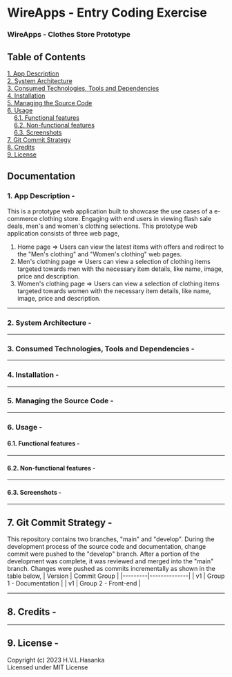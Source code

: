 <h1>WireApps - Entry Coding Exercise</h1>

### WireApps - Clothes Store Prototype

## Table of Contents

[1. App Description]()<br>
[2. System Architecture]()<br>
[3. Consumed Technologies, Tools and Dependencies]()<br>
[4. Installation]()<br>
[5. Managing the Source Code]()<br>
[6. Usage]()<br>
  &nbsp;&nbsp;&nbsp;&nbsp;[6.1. Functional features]()<br>
  &nbsp;&nbsp;&nbsp;&nbsp;[6.2. Non-functional features]()<br>
  &nbsp;&nbsp;&nbsp;&nbsp;[6.3. Screenshots]()<br>
[7. Git Commit Strategy]()<br>
[8. Credits]()<br>
[9. License]()<br>

## Documentation

### 1. App Description -
This is a prototype web application built to showcase the use cases of a e-commerce clothing store. Engaging with end users in viewing flash sale deals, men's and women's clothing selections.
This prototype web application consists of three web page,
1. Home page => Users can view the latest items with offers and redirect to the "Men's clothing" and "Women's clothing" web pages.
2. Men's clothing page => Users can view a selection of clothing items targeted towards men with the necessary item details, like name, image, price and description.
3. Women's clothing page => Users can view a selection of clothing items targeted towards women with the necessary item details, like name, image, price and description.

<hr>

### 2. System Architecture -

<hr>

### 3. Consumed Technologies, Tools and Dependencies -

<hr>

### 4. Installation -

<hr>

### 5. Managing the Source Code -

<hr>

### 6. Usage -

  #### 6.1. Functional features -

  <hr>

  #### 6.2. Non-functional features -

  <hr>

  #### 6.3. Screenshots -

<hr>

## 7. Git Commit Strategy -
This repository contains two branches, "main" and "develop". During the development process of the source code and documentation, change commit were pushed to the "develop" branch.
After a portion of the development was complete, it was reviewed and merged into the "main" branch.
Changes were pushed as commits incrementally as shown in the table below,
| Version | Commit Group |
|---------|--------------|
| v1 | Group 1 - Documentation |
| v1 | Group 2 - Front-end |

<hr>

## 8. Credits -

<hr>

## 9. License -
Copyright (c) 2023 H.V.L.Hasanka<br>
Licensed under MIT License
